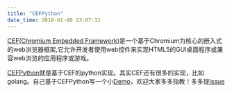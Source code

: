 ```yaml
---
title: "CEFPython"
date_time: 2018-01-08 23:07:32
---
```


[CEF(Chromium Embedded Framework)](https://en.wikipedia.org/wiki/Chromium_Embedded_Framework#Applications_using_CEF)是一个基于Chromium为核心的嵌入式的web浏览器框架,它允许开发者使用web控件来实现HTML5的GUI桌面程序或兼容web浏览的应用程序或游戏。

[CEFPython](https://github.com/cztomczak/cefpython)就是基于CEF的python实现。其实CEF还有很多的实现，比如golang。自己基于CEFPython写一个小[Demo](https://github.com/linychuo/cefpython-demo)，欢迎大家多多指教！多多提[Issue](https://github.com/linychuo/cefpython-demo/issues)
